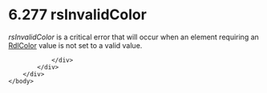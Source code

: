 <html dir="LTR" xmlns:mshelp="http://msdn.microsoft.com/mshelp" xmlns:ddue="http://ddue.schemas.microsoft.com/authoring/2003/5" xmlns:xlink="http://www.w3.org/1999/xlink" xmlns:tool="http://www.microsoft.com/tooltip">
    <head>
        <meta http-equiv="Content-Type" content="text/html; CHARSET=utf-8"></meta>
        <meta name="save" content="history"></meta>
        <title>6.277 rsInvalidColor</title>
        <xml>
            <mshelp:toctitle title="6.277 rsInvalidColor"></mshelp:toctitle>
            <mshelp:rltitle title="[MS-RDL]: rsInvalidColor"></mshelp:rltitle>
            <mshelp:keyword index="A" term="e9c7b047-d6eb-49a1-ae50-1c370a5498a8"></mshelp:keyword>
            <mshelp:attr name="DCSext.ContentType" value="open specification"></mshelp:attr>
            <mshelp:attr name="AssetID" value="e9c7b047-d6eb-49a1-ae50-1c370a5498a8"></mshelp:attr>
            <mshelp:attr name="TopicType" value="kbRef"></mshelp:attr>
            <mshelp:attr name="DCSext.Title" value="[MS-RDL]: rsInvalidColor" />
        </xml>
    </head>
    <body>
        <div id="header">
            <h1 class="heading">6.277 rsInvalidColor</h1>
        </div>
        <div id="mainSection">
            <div id="mainBody">
                <div id="allHistory" class="saveHistory"></div>
                <div id="sectionSection0" class="section" name="collapseableSection">
                    

<p><i>rsInvalidColor</i> is a critical error that will occur
when an element requiring an <a href="b302c6a5-6023-42b1-95ed-bafcdc4b5714.htm">RdlColor</a>
value is not set to a valid value.</p>


                </div>
            </div>
        </div>
    </body>
</html>